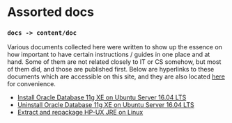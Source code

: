 # Assorted docs

### `docs -> content/doc`

Various documents collected here were written to show up the essence on how important to have certain instructions / guides in one place and at hand. Some of them are not related closely to IT or CS somehow, but most of them did, and those are published first. Below are hyperlinks to these documents which are accessible on this site, and they are also located [here](https://github.com/rgolubtsov/rgolubtsov.github.io/tree/master/src/data/docs "Assorted docs on GitHub") for convenience.

* [Install Oracle Database 11g XE on Ubuntu Server 16.04 LTS](/data/docs/ubuntusrv/oracle-11-2-x-xe-on-ubuntu-16-04-x-lts)
* [Uninstall Oracle Database 11g XE on Ubuntu Server 16.04 LTS](/data/docs/ubuntusrv/ubuntu-16-04-x-lts-wo-oracle-11-2-x-xe)
* [Extract and repackage HP-UX JRE on Linux](/data/docs/ubuntusrv/extract-and-repackage-jre-from-hpux-jdk-depot-bundle-on-linux)
